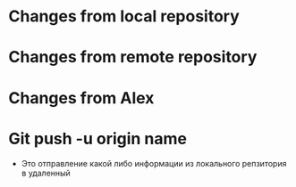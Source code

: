 # Changes from local repository

# Changes from remote repository

# Changes from Alex

# Git push -u origin name
* Это отправление какой либо информации из локального репзитория в удаленный
